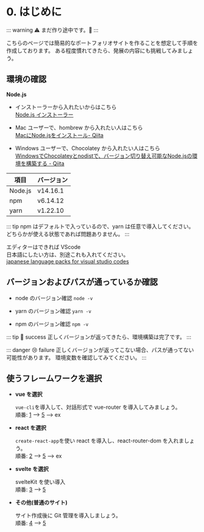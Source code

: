 # 0. はじめに

::: warning
  :warning:	まだ作り途中です。:construction:
:::


こちらのページでは簡易的なポートフォリオサイトを作ることを想定して手順を作成しております。
ある程度慣れてきたら、発展の内容にも挑戦してみましょう。

## 環境の確認
**Node.js**
- インストーラーから入れたいからはこちら<br>
  [Node.js インストーラー](https://nodejs.org/ja/)

- Mac ユーザーで、hombrew から入れたい人はこちら<br>
  [ MacにNode.jsをインストール- Qiita](https://qiita.com/kyosuke5_20/items/c5f68fc9d89b84c0df09)

- Windows ユーザーで、Chocolatey から入れたい人はこちら<br>
  [WindowsでChocolateyとnodistで、バージョン切り替え可能なNode.jsの環境を構築する - Qiita](https://qiita.com/masatomix/items/bcb0e7c64013e61af4d4)

| 項目    | バージョン |
| ------- | ---------- |
| Node.js | v14.16.1   |
| npm     | v6.14.12   |
| yarn    | v1.22.10   |

::: tip
 npm はデフォルトで入っているので、yarn は任意で導入してください。どちらかが使える状態であれば問題ありません。
:::


エディターはできれば VScode<br>
日本語にしたい方は、別途これも入れてください。<br>
[japanese language packs for visual studio codes](https://marketplace.visualstudio.com/items?itemName=MS-CEINTL.vscode-language-pack-ja)

## バージョンおよびパスが通っているか確認
- node のバージョン確認
 `node -v`

- yarn のバージョン確認
 `yarn -v`

- npm のバージョン確認
  `npm -v`

::: tip 🎉 success
 正しくバージョンが返ってきたら、環境構築は完了です。
:::

::: danger 😢 failure
 正しくバージョンが返ってこない場合、パスが通ってない可能性があります。
 環境変数を確認してみてください。
:::


## 使うフレームワークを選択
- **vue を選択**
  
  `vue-cli`を導入して、対話形式で vue-router を導入してみましょう。<br>
  順番: [1](../1_vue/) --> [5](../5_githubpages/) --> ex



- **react を選択** 
  
   `create-react-app`を使い react を導入し、react-router-dom を入れましょう。<br>
   順番: [2](../2_react/) --> [5](../5_githubpages/) --> ex


- **svelte を選択**
  
  svelteKit を使い導入<br>
  順番: [3](../3_svelte/) --> [5](../5_githubpages/)


- **その他(普通のサイト)**
  
  サイト作成後に Git 管理を導入しましょう。<br>
  順番: [4](../4_other/) --> [5](../5_githubpages/)
